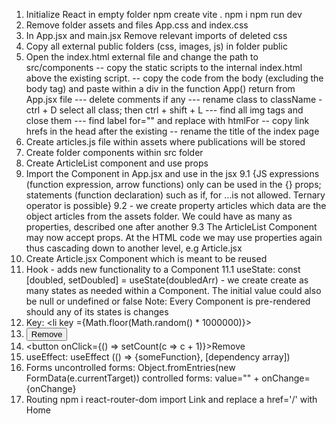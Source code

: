 1. Initialize React in empty folder
   npm create vite .
   npm i
   npm run dev
2. Remove folder assets and files App.css and index.css
3. In App.jsx and main.jsx Remove relevant imports of deleted css
4. Copy all external public folders (css, images, js) in folder public
5. Open the index.html external file and change the path to src/components
   -- copy the static scripts to the internal index.html above the existing script.
   -- copy the code from the body (excluding the body tag) and paste within a div in the function App() return from App.jsx file
   --- delete comments if any
   --- rename class to className - ctrl + D select all class; then ctrl + shift + L
   --- find all img tags and close them
   --- find label for="" and replace with htmlFor
   -- copy link hrefs in the head after the existing
   -- rename the title of the index page
6. Create articles.js file within assets where publications will be stored
7. Create folder components within src folder
8. Create ArticleList component and use props
9. Import the Component in App.jsx and use in the jsx
   9.1 <NavBar>{JS expressions (function expression, arrow functions) only can be used in the {} props; statements (function declaration) such as if, for …is not allowed. Ternary operator is possible}<NavBar/>
   9.2 <NavBar articles={articles}/> - we create property articles which data are the object articles from the assets folder. We could have as many as properties, described one after another
   9.3 The ArticleList Component may now accept props. At the HTML code we may use properties again thus cascading down to another level, e.g Article.jsx
10. Create Article.jsx Component which is meant to be reused
11. Hook - adds new functionality to a Component
    11.1 useState: const [doubled, setDoubled] = useState(doubledArr) - we create create as many states as needed within a Component. The initial value could also be null or undefined or false
    Note: Every Component is pre-rendered should any of its states is changes
12. Key: <li key ={Math.floor(Math.random() \* 1000000)}></li>
13. <button onClick={onClick}>Remove</button>
14. <button onClick={() => setCount(c => c + 1)}>Remove</button>
15. useEffect: useEffect (() => {someFunction}, [dependency array])
16. Forms
    uncontrolled forms: Object.fromEntries(new FormData(e.currentTarget))
    controlled forms: value="" + onChange={onChange}
17. Routing
    npm i react-router-dom
    import Link and replace a href='/' with <Link to='/'>Home</Link>
